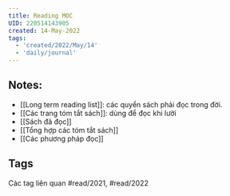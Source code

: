 ```yaml
---
title: Reading MOC
UID: 220514143905
created: 14-May-2022
tags:
  - 'created/2022/May/14'
  - 'daily/journal'
---
```

## Notes:
- [[Long term reading list]]: các quyển sách phải đọc trong đời.
- [[Các trang tóm tắt sách]]: dùng để đọc khi lười
- [[Sách đã đọc]]
- [[Tổng hợp các tóm tắt sách]]
- [[Các phương pháp đọc]]

## Tags
Các tag liên quan #read/2021, #read/2022
